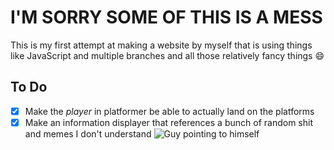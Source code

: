 # I'M SORRY SOME OF THIS IS A MESS
This is my first attempt at making a website by myself that is using things like JavaScript and multiple branches and all those relatively fancy things :smile:
## To Do
- [x] Make the *player* in platformer be able to actually land on the platforms
- [x] Make an information displayer that references a bunch of random shit and memes I don't understand
![Guy pointing to himself](https://i.kym-cdn.com/photos/images/newsfeed/001/217/711/afd.jpg_large)
